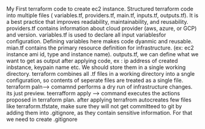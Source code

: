 My First terraform code to create ec2 instance.
Structured terraform code into multiple files ( variables.tf, providers.tf, main.tf, inputs.tf, outputs.tf).
It is a best practice that improves readability, maintainability, and reusability.
providers.tf contains information about cloud provider (aws, azure, or GCP) and version.
variables.tf is used to declare all input variablesfor configuration. Defining variables here makes code dyanmic and reusable.
mian.tf contains the primary resource definition for infrastructure. (ex: ec2 instance ami id, type and instance name).
outputs.tf, we can define what we want to get as output after applying code, ex : ip address of created inbstance, keypain name etc.
We should store them in a single working directory.
terraform combines all .tf files in a working directory into a sngle configuration, so contents of seperate files are treated as a single file.
terraform paln--> comamnd performs a dry run of infrastructure changes. its just preview. 
teerrafform apply --> command executes the actions proposed in terraform plan.
after applying terrafrom autocreates few files like terraform.tfstate, make sure they will not get committeed to git by adding them into .gitignore, as they contain sensitive information.
For that we need to create .gitignore
